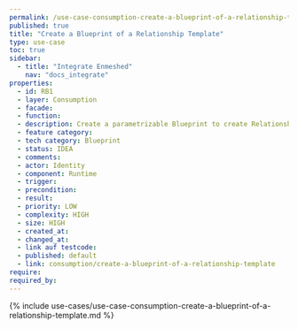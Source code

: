 ```yaml
---
permalink: /use-case-consumption-create-a-blueprint-of-a-relationship-template
published: true
title: "Create a Blueprint of a Relationship Template"
type: use-case
toc: true
sidebar:
  - title: "Integrate Enmeshed"
    nav: "docs_integrate"
properties:
  - id: RB1
  - layer: Consumption
  - facade:
  - function:
  - description: Create a parametrizable Blueprint to create Relationship Templates with. This is used for creating specific business cards for Users.
  - feature category:
  - tech category: Blueprint
  - status: IDEA
  - comments:
  - actor: Identity
  - component: Runtime
  - trigger:
  - precondition:
  - result:
  - priority: LOW
  - complexity: HIGH
  - size: HIGH
  - created_at:
  - changed_at:
  - link auf testcode:
  - published: default
  - link: consumption/create-a-blueprint-of-a-relationship-template
require:
required_by:
---
```


{% include use-cases/use-case-consumption-create-a-blueprint-of-a-relationship-template.md %}
